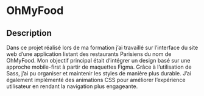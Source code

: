 
# OhMyFood

## Description
Dans ce projet réalisé lors de ma formation j’ai travaillé sur l’interface du site web d’une application listant des restaurants Parisiens du nom de OhMyFood.  Mon objectif principal était d’intégrer un design basé sur une approche mobile-first à partir de maquettes Figma. Grâce à l’utilisation de Sass, j’ai pu organiser et maintenir les styles de manière plus durable.  J’ai également implémenté des animations CSS pour améliorer l’expérience utilisateur en rendant la navigation plus engageante.





